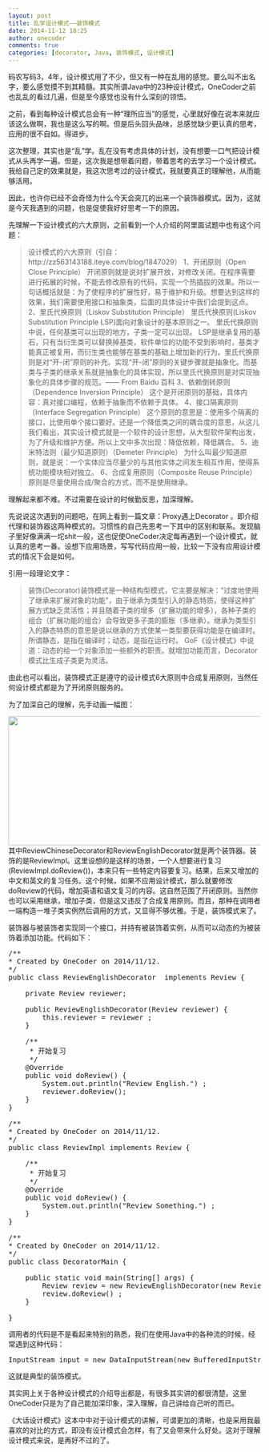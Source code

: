 ```yaml
---
layout: post
title: 乱学设计模式——装饰模式
date: 2014-11-12 18:25
author: onecoder
comments: true
categories: [decorator, Java, 装饰模式, 设计模式]
---
```

码农写码3，4年，设计模式用了不少，但又有一种在乱用的感觉。要么叫不出名字，要么感觉摸不到其精髓。其实所谓Java中的23种设计模式，OneCoder之前也乱乱的看过几遍，但是至今感觉也没有什么深刻的领悟。

之前，看到每种设计模式总会有一种“理所应当”的感觉，心里就好像在说本来就应该这么做啊，我也是这么写的啊。但是后头回头品味，总感觉缺少更认真的思考，应用的很不自如。得进步。

这次整理，其实也是“乱”学。乱在没有考虑具体的计划，没有想要一口气把设计模式从头再学一遍。但是，这次我是想带着问题，带着思考的去学习一个设计模式。我给自己定的效果就是，我这次思考过的设计模式，我就要真正的理解他，从而能够活用。

因此，也许你已经不会奇怪为什么今天会突兀的出来一个装饰器模式。因为，这就是今天我遇到的问题，也是促使我好好思考一下的原因。

先理解一下设计模式的六大原则，之前看到一个人介绍的阿里面试题中也有这个问题：
<blockquote>设计模式的六大原则（引自：http://zz563143188.iteye.com/blog/1847029）
1、开闭原则（Open Close Principle）
开闭原则就是说对扩展开放，对修改关闭。在程序需要进行拓展的时候，不能去修改原有的代码，实现一个热插拔的效果。所以一句话概括就是：为了使程序的扩展性好，易于维护和升级。想要达到这样的效果，我们需要使用接口和抽象类，后面的具体设计中我们会提到这点。
2、里氏代换原则（Liskov Substitution Principle）
里氏代换原则(Liskov Substitution Principle LSP)面向对象设计的基本原则之一。 里氏代换原则中说，任何基类可以出现的地方，子类一定可以出现。 LSP是继承复用的基石，只有当衍生类可以替换掉基类，软件单位的功能不受到影响时，基类才能真正被复用，而衍生类也能够在基类的基础上增加新的行为。里氏代换原则是对“开-闭”原则的补充。实现“开-闭”原则的关键步骤就是抽象化。而基类与子类的继承关系就是抽象化的具体实现，所以里氏代换原则是对实现抽象化的具体步骤的规范。—— From Baidu 百科
3、依赖倒转原则（Dependence Inversion Principle）
这个是开闭原则的基础，具体内容：真对接口编程，依赖于抽象而不依赖于具体。
4、接口隔离原则（Interface Segregation Principle）
这个原则的意思是：使用多个隔离的接口，比使用单个接口要好。还是一个降低类之间的耦合度的意思，从这儿我们看出，其实设计模式就是一个软件的设计思想，从大型软件架构出发，为了升级和维护方便。所以上文中多次出现：降低依赖，降低耦合。
5、迪米特法则（最少知道原则）（Demeter Principle）
为什么叫最少知道原则，就是说：一个实体应当尽量少的与其他实体之间发生相互作用，使得系统功能模块相对独立。
6、合成复用原则（Composite Reuse Principle）
原则是尽量使用合成/聚合的方式，而不是使用继承。</blockquote>
理解起来都不难。不过需要在设计的时候勤反思，加深理解。

先说说这次遇到的问题吧，在网上看到一篇文章：Proxy遇上Decorator 。即介绍代理和装饰器这两种模式的。习惯性的自己先思考一下其中的区别和联系。发现脑子里好像满满一坨shit一般，这也促使OneCoder决定每再遇到一个设计模式，就认真的思考一番。设想下应用场景，写写代码应用一般，比较一下没有应用设计模式的情况下会是如何。

引用一段理论文字：
<blockquote>装饰(Decorator)装饰模式是一种结构型模式，它主要是解决：“过度地使用了继承来扩展对象的功能”，由于继承为类型引入的静态特质，使得这种扩展方式缺乏灵活性；并且随着子类的增多（扩展功能的增多），各种子类的组合（扩展功能的组合）会导致更多子类的膨胀（多继承）。继承为类型引入的静态特质的意思是说以继承的方式使某一类型要获得功能是在编译时。所谓静态，是指在编译时；动态，是指在运行时。
GoF《设计模式》中说道：动态的给一个对象添加一些额外的职责。就增加功能而言，Decorator模式比生成子类更为灵活。</blockquote>
由此也可以看出，装饰模式正是遵守的设计模式6大原则中合成复用原则，当然任何设计模式都是为了开闭原则服务的。

为了加深自己的理解，先手动画一幅图：

<img class="aligncenter" src="http://onecoder.qiniudn.com/decorator-uml.png?imageView2/2/w/740/q/85|watermark/2/text/d3d3LmNvZGVybGkuY29t/font/5b6u6L2v6ZuF6buR/fontsize/300/fill/IzM3QUMxNw==/dissolve/85/gravity/SouthEast/dx/10/dy/10" alt="" width="644" height="258" />
其中ReviewChineseDecorator和ReviewEnglishDecorator就是两个装饰器。装饰的是ReviewImpl。这里设想的是这样的场景，一个人想要进行复习(ReviewImpl.doReview())，本来只有一些特定内容要复习。结果，后来又增加的中文和英文的复习任务。这个时候，如果不应用设计模式，那么就要修改doReview的代码，增加英语和语文复习的内容。这自然范围了开闭原则。当然你也可以采用继承，增加子类，但是这又违反了合成复用原则。而且，那种在调用者一端构造一堆子类实例然后调用的方式，又显得不够优雅。于是，装饰模式来了。

装饰器与被装饰者实现同一个接口，并持有被装饰着实例，从而可以动态的为被装饰着添加功能。代码如下：
<pre class="brush:java">/**
* Created by OneCoder on 2014/11/12.
*/
public class ReviewEnglishDecorator  implements Review {

    private Review reviewer;

    public ReviewEnglishDecorator(Review reviewer) {
        this.reviewer = reviewer ;
    }

    /**
     * 开始复习
     */
    @Override
    public void doReview() {
        System.out.println("Review English.") ;
        reviewer.doReview();
    }
}

/**
* Created by OneCoder on 2014/11/12.
*/
public class ReviewImpl implements Review {

    /**
     * 开始复习
     */
    @Override
    public void doReview() {
        System.out.println("Review Something.") ;
    }
}

/**
* Created by OneCoder on 2014/11/12.
*/
public class DecoratorMain {

    public static void main(String[] args) {
        Review review = new ReviewEnglishDecorator(new ReviewChineseDecorator(new ReviewImpl())) ;
        review.doReview() ;
    }

}
</pre>
调用者的代码是不是看起来特别的熟悉，我们在使用Java中的各种流的时候，经常遇到这种代码：
<pre class="brush:java">InputStream input = new DataInputStream(new BufferedInputStream(new FileInputStream("C:/test.exe")));</pre>
这就是典型的装饰模式。

其实网上关于各种设计模式的介绍导出都是，有很多其实讲的都很清楚。这里OneCoder只是为了自己能加深印象，深入理解，自己讲给自己听的而已。

《大话设计模式》这本中中对于设计模式的讲解，可谓更加的清晰，也是采用我最喜欢的对比的方式，即没有设计模式会怎样，有了又会带来什么好处。这对于理解设计模式来说，是再好不过的了。
